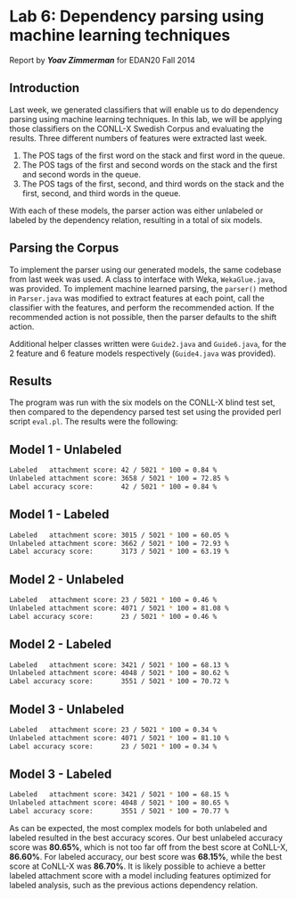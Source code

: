 Lab 6: Dependency parsing using machine learning techniques 
======================
Report by ***Yoav Zimmerman*** for EDAN20 Fall 2014

Introduction
-------------

Last week, we generated classifiers that will enable us to do dependency parsing using machine learning techniques. In this lab, we will be applying those classifiers on the CONLL-X Swedish Corpus and evaluating the results. Three different numbers of features were extracted last week.

1. The POS tags of the first word on the stack and first word in the queue.
2. The POS tags of the first and second words on the stack and the first and second words in the queue.
3. The POS tags of the first, second, and third words on the stack and the first, second, and third words in the queue.

With each of these models, the parser action was either unlabeled or labeled by the dependency relation, resulting in a total of six models.

Parsing the Corpus
------------------

To implement the parser using our generated models, the same codebase from last week was used. A class to interface with Weka, `WekaGlue.java`, was provided. To implement machine learned parsing, the `parser()` method in `Parser.java` was modified to extract features at each point, call the classifier with the features, and perform the recommended action. If the recommended action is not possible, then the parser defaults to the shift action.

Additional helper classes written were `Guide2.java` and `Guide6.java`, for the 2 feature and 6 feature models respectively (`Guide4.java` was provided).

Results
-------

The program was run with the six models on the CONLL-X blind test set, then compared to the dependency parsed test set using the provided perl script `eval.pl`. The results were the following:

## Model 1 - Unlabeled
```bash
Labeled   attachment score: 42 / 5021 * 100 = 0.84 %
Unlabeled attachment score: 3658 / 5021 * 100 = 72.85 %
Label accuracy score:       42 / 5021 * 100 = 0.84 %
```

## Model 1 - Labeled
```bash
Labeled   attachment score: 3015 / 5021 * 100 = 60.05 %
Unlabeled attachment score: 3662 / 5021 * 100 = 72.93 %
Label accuracy score:       3173 / 5021 * 100 = 63.19 %
```

## Model 2 - Unlabeled
```bash
Labeled   attachment score: 23 / 5021 * 100 = 0.46 %
Unlabeled attachment score: 4071 / 5021 * 100 = 81.08 %
Label accuracy score:       23 / 5021 * 100 = 0.46 %
```

## Model 2 - Labeled
```bash
Labeled   attachment score: 3421 / 5021 * 100 = 68.13 %
Unlabeled attachment score: 4048 / 5021 * 100 = 80.62 %
Label accuracy score:       3551 / 5021 * 100 = 70.72 %
```

## Model 3 - Unlabeled
```bash
Labeled   attachment score: 23 / 5021 * 100 = 0.34 %
Unlabeled attachment score: 4071 / 5021 * 100 = 81.10 %
Label accuracy score:       23 / 5021 * 100 = 0.34 %
```

## Model 3 - Labeled
```bash
Labeled   attachment score: 3421 / 5021 * 100 = 68.15 %
Unlabeled attachment score: 4048 / 5021 * 100 = 80.65 %
Label accuracy score:       3551 / 5021 * 100 = 70.77 %
```

As can be expected, the most complex models for both unlabeled and labeled resulted in the best accuracy scores. Our best unlabeled accuracy score was **80.65%**, which is not too far off from the best score at CoNLL-X, **86.60%**. For labeled accuracy, our best score was **68.15%**, while the best score at CoNLL-X was **86.70%**. It is likely possible to achieve a better labeled attachment score with a model including features optimized for labeled analysis, such as the previous actions dependency relation. 
